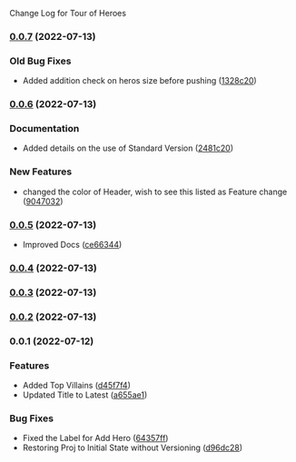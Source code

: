Change Log for Tour of Heroes
### [0.0.7](https://github.com/mkumar83/toh-pt6/compare/v0.0.6...v0.0.7) (2022-07-13)


### Old Bug Fixes

* Added addition check on heros size before pushing ([1328c20](https://github.com/mkumar83/toh-pt6/commit/1328c201c143f7ebc0f7527844653fb76594e489))

### [0.0.6](https://github.com/mkumar83/toh-pt6/compare/v0.0.5...v0.0.6) (2022-07-13)


### Documentation

* Added details on the use of Standard Version ([2481c20](https://github.com/mkumar83/toh-pt6/commit/2481c2016b5b1dd61c55e4d47ff0b99d7049f5c5))


### New Features

* changed the color of Header, wish to see this listed as Feature change ([9047032](https://github.com/mkumar83/toh-pt6/commit/9047032d7e8f704921c15263a55e1c3426e501e8))

### [0.0.5](https://github.com/mkumar83/toh-pt6/compare/v0.0.4...v0.0.5) (2022-07-13)


* Improved Docs ([ce66344](https://github.com/mkumar83/toh-pt6/commit/ce66344b9ce797d2b78dcf30a5073d70a3273782))

### [0.0.4](https://github.com/mkumar83/toh-pt6/compare/v0.0.3...v0.0.4) (2022-07-13)

### [0.0.3](https://github.com/mkumar83/toh-pt6/compare/v0.0.2...v0.0.3) (2022-07-13)

### [0.0.2](https://github.com/mkumar83/toh-pt6/compare/v0.0.1...v0.0.2) (2022-07-13)

### 0.0.1 (2022-07-12)


### Features

* Added Top Villains ([d45f7f4](https://github.com/mkumar83/toh-pt6/commit/d45f7f4eda3f3f174ac84f7e781c558e3869a576))
* Updated Title to Latest ([a655ae1](https://github.com/mkumar83/toh-pt6/commit/a655ae191b14b633fb6321f8e6ce910b53f52631))


### Bug Fixes

* Fixed the Label for Add Hero ([64357ff](https://github.com/mkumar83/toh-pt6/commit/64357ff570e6ef3ec45ca649c4c3f6e497835661))
* Restoring Proj to Initial State without Versioning ([d96dc28](https://github.com/mkumar83/toh-pt6/commit/d96dc2830dc0514a450d11906abeb2059e231660))
